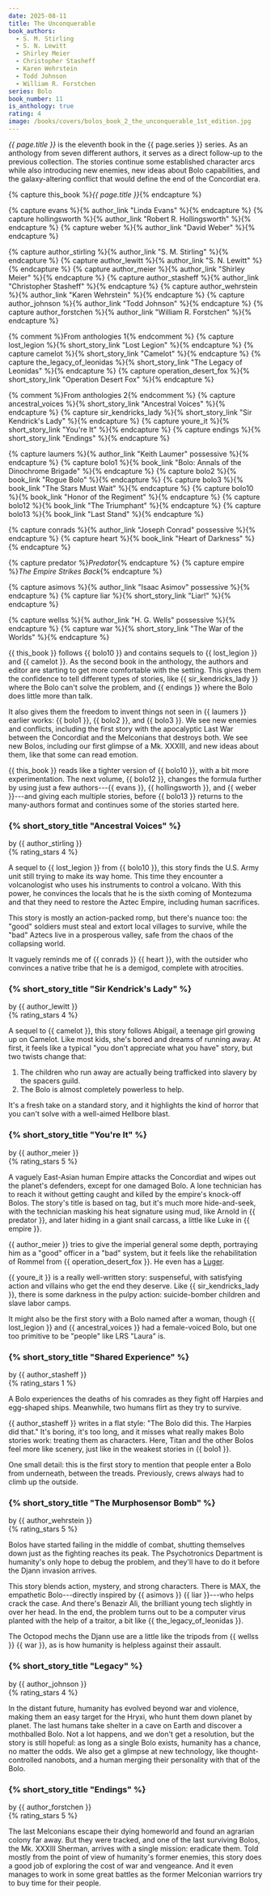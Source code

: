 ```yaml
---
date: 2025-08-11
title: The Unconquerable
book_authors:
  - S. M. Stirling
  - S. N. Lewitt
  - Shirley Meier
  - Christopher Stasheff
  - Karen Wehrstein
  - Todd Johnson
  - William R. Forstchen
series: Bolo
book_number: 11
is_anthology: true
rating: 4
image: /books/covers/bolos_book_2_the_unconquerable_1st_edition.jpg
---
```


<cite class="book-title">{{ page.title }}</cite> is the eleventh book in the
<span class="book-series">{{ page.series }}</span> series. As an anthology
from seven different authors, it serves as a direct follow-up to the previous
collection. The stories continue some established character arcs while also
introducing new enemies, new ideas about Bolo capabilities, and the
galaxy-altering conflict that would define the end of the Concordiat era.

{% capture this_book %}<cite class="book-title">{{ page.title }}</cite>{% endcapture %}

{% capture evans %}{% author_link "Linda Evans" %}{% endcapture %}
{% capture hollingsworth %}{% author_link "Robert R. Hollingsworth" %}{% endcapture %}
{% capture weber %}{% author_link "David Weber" %}{% endcapture %}

{% capture author_stirling %}{% author_link "S. M. Stirling" %}{% endcapture %}
{% capture author_lewitt %}{% author_link "S. N. Lewitt" %}{% endcapture %}
{% capture author_meier %}{% author_link "Shirley Meier" %}{% endcapture %}
{% capture author_stasheff %}{% author_link "Christopher Stasheff" %}{% endcapture %}
{% capture author_wehrstein %}{% author_link "Karen Wehrstein" %}{% endcapture %}
{% capture author_johnson %}{% author_link "Todd Johnson" %}{% endcapture %}
{% capture author_forstchen %}{% author_link "William R. Forstchen" %}{% endcapture %}

{% comment %}From anthologies 1{% endcomment %}
{% capture lost_legion %}{% short_story_link "Lost Legion" %}{% endcapture %}
{% capture camelot %}{% short_story_link "Camelot" %}{% endcapture %}
{% capture the_legacy_of_leonidas %}{% short_story_link "The Legacy of Leonidas" %}{% endcapture %}
{% capture operation_desert_fox %}{% short_story_link "Operation Desert Fox" %}{% endcapture %}

{% comment %}From anthologies 2{% endcomment %}
{% capture ancestral_voices %}{% short_story_link "Ancestral Voices" %}{% endcapture %}
{% capture sir_kendricks_lady %}{% short_story_link "Sir Kendrick's Lady" %}{% endcapture %}
{% capture youre_it %}{% short_story_link "You're It" %}{% endcapture %}
{% capture endings %}{% short_story_link "Endings" %}{% endcapture %}

{% capture laumers %}{% author_link "Keith Laumer" possessive %}{% endcapture %}
{% capture bolo1 %}{% book_link "Bolo: Annals of the Dinochrome Brigade" %}{% endcapture %}
{% capture bolo2 %}{% book_link "Rogue Bolo" %}{% endcapture %}
{% capture bolo3 %}{% book_link "The Stars Must Wait" %}{% endcapture %}
{% capture bolo10 %}{% book_link "Honor of the Regiment" %}{% endcapture %}
{% capture bolo12 %}{% book_link "The Triumphant" %}{% endcapture %}
{% capture bolo13 %}{% book_link "Last Stand" %}{% endcapture %}

{% capture conrads %}{% author_link "Joseph Conrad" possessive %}{% endcapture %}
{% capture heart %}{% book_link "Heart of Darkness" %}{% endcapture %}

{% capture predator %}<cite class="movie-title">Predator</cite>{% endcapture %}
{% capture empire %}<cite class="movie-title">The Empire Strikes Back</cite>{% endcapture %}

{% capture asimovs %}{% author_link "Isaac Asimov" possessive %}{% endcapture %}
{% capture liar %}{% short_story_link "Liar!" %}{% endcapture %}

{% capture wellss %}{% author_link "H. G. Wells" possessive %}{% endcapture %}
{% capture war %}{% short_story_link "The War of the Worlds" %}{% endcapture %}

{{ this_book }} follows {{ bolo10 }} and contains sequels to {{ lost_legion }}
and {{ camelot }}. As the second book in the anthology, the authors and editor
are starting to get more comfortable with the setting. This gives them the
confidence to tell different types of stories, like {{ sir_kendricks_lady }}
where the Bolo can't solve the problem, and {{ endings }} where the Bolo does
little more than talk.

It also gives them the freedom to invent things not seen in {{ laumers }}
earlier works: {{ bolo1 }}, {{ bolo2 }}, and {{ bolo3 }}. We see new enemies
and conflicts, including the first story with the apocalyptic Last War between
the Concordiat and the Melconians that destroys both. We see new Bolos,
including our first glimpse of a Mk. XXXIII, and new ideas about them, like
that some can read emotion.

{{ this_book }} reads like a tighter version of {{ bolo10 }}, with a bit more
experimentation. The next volume, {{ bolo12 }}, changes the formula further by
using just a few authors---{{ evans }}, {{ hollingsworth }}, and {{ weber
}}---and giving each multiple stories, before {{ bolo13 }} returns to the
many-authors format and continues some of the stories started here.

### {% short_story_title "Ancestral Voices" %}
<div class="written-by">by {{ author_stirling }}</div>
{% rating_stars 4 %}

A sequel to {{ lost_legion }} from {{ bolo10 }}, this story finds the U.S.
Army unit still trying to make its way home. This time they encounter a
volcanologist who uses his instruments to control a volcano. With this power,
he convinces the locals that he is the sixth coming of Montezuma and that they
need to restore the Aztec Empire, including human sacrifices.

This story is mostly an action-packed romp, but there's nuance too: the "good"
soldiers must steal and extort local villages to survive, while the "bad"
Aztecs live in a prosperous valley, safe from the chaos of the collapsing
world.

It vaguely reminds me of {{ conrads }} {{ heart }}, with the outsider who
convinces a native tribe that he is a demigod, complete with atrocities.

### {% short_story_title "Sir Kendrick's Lady" %}
<div class="written-by">by {{ author_lewitt }}</div>
{% rating_stars 4 %}

A sequel to {{ camelot }}, this story follows Abigail, a teenage girl growing
up on Camelot. Like most kids, she's bored and dreams of running away. At
first, it feels like a typical "you don't appreciate what you have" story, but
two twists change that:

1. The children who run away are actually being trafficked into slavery by the
   spacers guild.
2. The Bolo is almost completely powerless to help.

It's a fresh take on a standard story, and it highlights the kind of horror
that you can't solve with a well-aimed Hellbore blast.

### {% short_story_title "You're It" %}
<div class="written-by">by {{ author_meier }}</div>
{% rating_stars 5 %}

A vaguely East-Asian human Empire attacks the Concordiat and wipes out the
planet's defenders, except for one damaged Bolo. A lone technician has to
reach it without getting caught and killed by the empire's knock-off Bolos.
The story's title is based on tag, but it's much more hide-and-seek, with the
technician masking his heat signature using mud, like Arnold in {{ predator
}}, and later hiding in a giant snail carcass, a little like Luke in {{ empire
}}.

{{ author_meier }} tries to give the imperial general some depth, portraying
him as a "good" officer in a "bad" system, but it feels like the
rehabilitation of Rommel from {{ operation_desert_fox }}. He even has a
[Luger][luger].

[luger]: https://en.wikipedia.org/wiki/Luger_pistol

{{ youre_it }} is a really well-written story: suspenseful, with satisfying
action and villains who get the end they deserve. Like {{ sir_kendricks_lady
}}, there is some darkness in the pulpy action: suicide-bomber children and
slave labor camps.

It might also be the first story with a Bolo named after a woman, though {{
lost_legion }} and {{ ancestral_voices }} had a female-voiced Bolo, but one
too primitive to be "people" like LRS "Laura" is.

### {% short_story_title "Shared Experience" %}
<div class="written-by">by {{ author_stasheff }}</div>
{% rating_stars 1 %}

A Bolo experiences the deaths of his comrades as they fight off Harpies and
egg-shaped ships. Meanwhile, two humans flirt as they try to survive.

{{ author_stasheff }} writes in a flat style: "The Bolo did this. The Harpies
did that." It's boring, it's too long, and it misses what really makes Bolo
stories work: treating them as characters. Here, Titan and the other Bolos
feel more like scenery, just like in the weakest stories in {{ bolo1 }}.

One small detail: this is the first story to mention that people enter a Bolo
from underneath, between the treads. Previously, crews always had to climb up
the outside.

### {% short_story_title "The Murphosensor Bomb" %}
<div class="written-by">by {{ author_wehrstein }}</div>
{% rating_stars 5 %}

Bolos have started failing in the middle of combat, shutting themselves down
just as the fighting reaches its peak. The Psychotronics Department is
humanity's only hope to debug the problem, and they'll have to do it before
the Djann invasion arrives.

This story blends action, mystery, and strong characters. There is MAX, the
empathetic Bolo---directly inspired by {{ asimovs }} {{ liar }}---who helps
crack the case. And there's Benazir Ali, the brilliant young tech slightly in
over her head. In the end, the problem turns out to be a computer virus
planted with the help of a traitor, a bit like {{ the_legacy_of_leonidas }}.

The Octopod mechs the Djann use are a little like the tripods from {{ wellss
}} {{ war }}, as is how humanity is helpless against their assault.

### {% short_story_title "Legacy" %}
<div class="written-by">by {{ author_johnson }}</div>
{% rating_stars 4 %}

In the distant future, humanity has evolved beyond war and violence, making
them an easy target for the Hryxi, who hunt them down planet by planet. The
last humans take shelter in a cave on Earth and discover a mothballed Bolo.
Not a lot happens, and we don't get a resolution, but the story is still
hopeful: as long as a single Bolo exists, humanity has a chance, no matter the
odds. We also get a glimpse at new technology, like thought-controlled
nanobots, and a human merging their personality with that of the Bolo.

### {% short_story_title "Endings" %}
<div class="written-by">by {{ author_forstchen }}</div>
{% rating_stars 5 %}

The last Melconians escape their dying homeworld and found an agrarian colony
far away. But they were tracked, and one of the last surviving Bolos, the Mk.
XXXIII Sherman, arrives with a single mission: eradicate them. Told mostly
from the point of view of humanity's former enemies, this story does a good
job of exploring the cost of war and vengeance. And it even manages to work in
some great battles as the former Melconian warriors try to buy time for their
people.
